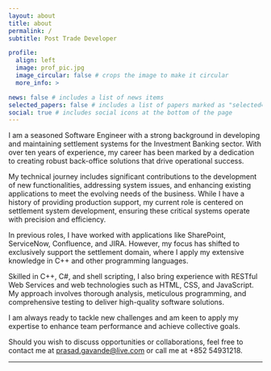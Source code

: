 ```yaml
---
layout: about
title: about
permalink: /
subtitle: Post Trade Developer

profile:
  align: left
  image: prof_pic.jpg
  image_circular: false # crops the image to make it circular
  more_info: >

news: false # includes a list of news items
selected_papers: false # includes a list of papers marked as "selected={true}"
social: true # includes social icons at the bottom of the page
---
```


I am a seasoned Software Engineer with a strong background in developing and maintaining settlement systems for the Investment Banking sector. With over ten years of experience, my career has been marked by a dedication to creating robust back-office solutions that drive operational success.

My technical journey includes significant contributions to the development of new functionalities, addressing system issues, and enhancing existing applications to meet the evolving needs of the business. While I have a history of providing production support, my current role is centered on settlement system development, ensuring these critical systems operate with precision and efficiency.

In previous roles, I have worked with applications like SharePoint, ServiceNow, Confluence, and JIRA. However, my focus has shifted to exclusively support the settlement domain, where I apply my extensive knowledge in C++ and other programming languages.

Skilled in C++, C#, and shell scripting, I also bring experience with RESTful Web Services and web technologies such as HTML, CSS, and JavaScript. My approach involves thorough analysis, meticulous programming, and comprehensive testing to deliver high-quality software solutions.

I am always ready to tackle new challenges and am keen to apply my expertise to enhance team performance and achieve collective goals.

Should you wish to discuss opportunities or collaborations, feel free to contact me at prasad.gavande@live.com or call me at +852 54931218.

---